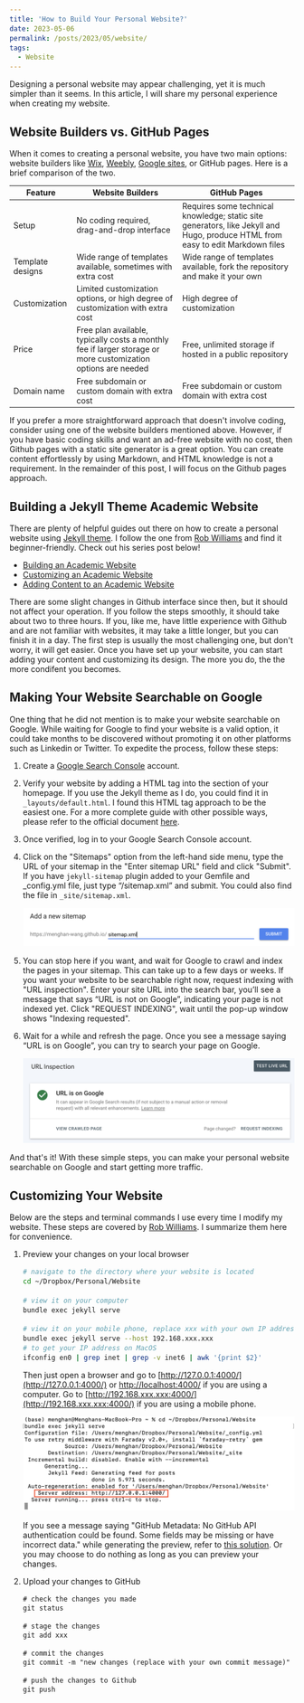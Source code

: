 ```yaml
---
title: 'How to Build Your Personal Website?'
date: 2023-05-06
permalink: /posts/2023/05/website/
tags:
  - Website
---
```


Designing a personal website may appear challenging, yet it is much simpler than it seems. In this article, I will share my personal experience when creating my website.

## Website Builders vs. GitHub Pages
When it comes to creating a personal website, you have two main options: website builders like [Wix](https://www.wix.com/), [Weebly](https://www.weebly.com/), [Google sites](https://sites.google.com/new), or GitHub pages. Here is a brief comparison of the two.

| Feature | Website Builders | GitHub Pages |
| --- | --- | --- |
| Setup | No coding required, drag-and-drop interface | Requires some technical knowledge; static site generators, like Jekyll and Hugo, produce HTML from easy to edit Markdown files |
| Template designs | Wide range of templates available, sometimes with extra cost | Wide range of templates available, fork the repository and make it your own |
| Customization | Limited customization options, or high degree of customization with extra cost  | High degree of customization |
| Price | Free plan available, typically costs a monthly fee if larger storage or more customization options are needed | Free, unlimited storage if hosted in a public repository |
| Domain name | Free subdomain or custom domain with extra cost | Free subdomain or custom domain with extra cost |

If you prefer a more straightforward approach that doesn't involve coding, consider using one of the website builders mentioned above. However, if you have basic coding skills and want an ad-free website with no cost, then Github pages with a static site generator is a great option. You can create content effortlessly by using Markdown, and HTML knowledge is not a requirement. In the remainder of this post, I will focus on the Github pages approach. 

## Building a Jekyll Theme Academic Website
There are plenty of helpful guides out there on how to create a personal website using [Jekyll theme](https://academicpages.github.io/). I follow the one from [Rob Williams](https://jayrobwilliams.com/) and find it beginner-friendly. Check out his series post below! 

- [Building an Academic Website](https://jayrobwilliams.com/posts/2020/06/academic-website/)
- [Customizing an Academic Website](https://jayrobwilliams.com/posts/2020/07/customizing-website/)
- [Adding Content to an Academic Website](https://jayrobwilliams.com/posts/2020/08/website-content/)

There are some slight changes in Github interface since then, but it should not affect your operation. If you follow the steps smoothly, it should take about two to three hours. If you, like me, have little experience with Github and are not familiar with websites, it may take a little longer, but you can finish it in a day. The first step is usually the most challenging one, but don't worry, it will get easier. Once you have set up your website, you can start adding your content and customizing its design. The more you do, the the more condifent you becomes.

## Making Your Website Searchable on Google
One thing that he did not mention is to make your website searchable on Google. While waiting for Google to find your website is a valid option, it could take months to be discovered without promoting it on other platforms such as Linkedin or Twitter. To expedite the process, follow these steps:

1. Create a [Google Search Console](https://search.google.com/search-console/about) account.
2. Verify your website by adding a HTML tag into the <head> section of your homepage. If you use the Jekyll theme as I do, you could find it in  `_layouts/default.html`. I found this HTML tag approach to be the easiest one. For a more complete guide with other possible ways, please refer to the official document [here](https://support.google.com/webmasters/answer/9008080?hl=en).
3. Once verified, log in to your Google Search Console account.
4. Click on the "Sitemaps" option from the left-hand side menu, type the URL of your sitemap in the "Enter sitemap URL" field and click "Submit". If you have `jekyll-sitemap` plugin added to your Gemfile and _config.yml file, just type “/sitemap.xml” and submit. You could also find the file in `_site/sitemap.xml`.
   
   ![sitemap](/images/blog/2023-05-06-website/sitemap.png)

5. You can stop here if you want, and wait for Google to crawl and index the pages in your sitemap. This can take up to a few days or weeks. If you want your website to be searchable right now, request indexing with "URL inspection". Enter your site URL into the search bar, you’ll see a message that says “URL is not on Google”, indicating your page is not indexed yet. Click "REQUEST INDEXING", wait until the pop-up window shows "Indexing requested".
6. Wait for a while and refresh the page. Once you see a message saying “URL is on Google”, you can try to search your page on Google.
   
   ![request_index](/images/blog/2023-05-06-website/request_index.png)

And that's it! With these simple steps, you can make your personal website searchable on Google and start getting more traffic.

## Customizing Your Website
Below are the steps and terminal commands I use every time I modify my website. These steps are covered by [Rob Williams](https://jayrobwilliams.com/). I summarize them here for convenience.

1. Preview your changes on your local browser
   ```bash
   # navigate to the directory where your website is located
   cd ~/Dropbox/Personal/Website  

   # view it on your computer
   bundle exec jekyll serve

   # view it on your mobile phone, replace xxx with your own IP address                            
   bundle exec jekyll serve --host 192.168.xxx.xxx     
   # to get your IP address on MacOS   
   ifconfig en0 | grep inet | grep -v inet6 | awk '{print $2}'
   ```
   Then just open a browser and go to [http://127.0.0.1:4000/](http://127.0.0.1:4000/) or [http://localhost:4000/](http://localhost:4000/) if you are using a computer. Go to [http://192.168.xxx.xxx:4000/](http://192.168.xxx.xxx:4000/) if you are using a mobile phone.

   ![preview](/images/blog/2023-05-06-website/preview.png)

   If you see a message saying "GitHub Metadata: No GitHub API authentication could be found. Some fields may be missing or have incorrect data." while generating the preview, refer to [this solution](https://idratherbewriting.com/documentation-theme-jekyll/mydoc_install_jekyll_on_mac.html#githuberror). Or you may choose to do nothing as long as you can preview your changes.

2. Upload your changes to GitHub 
   ```
   # check the changes you made
   git status

   # stage the changes
   git add xxx

   # commit the changes
   git commit -m "new changes (replace with your own commit message)"

   # push the changes to Github
   git push
   ```

<br>

